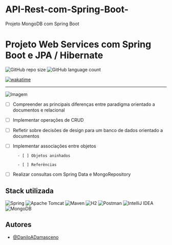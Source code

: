 # API-Rest-com-Spring-Boot-

Projeto MongoDB com Spring Boot

# Projeto Web Services com Spring Boot e JPA / Hibernate

![GitHub repo size](https://img.shields.io/github/repo-size/DaniloADamasceno/API-Rest-com-Spring-Boot?style=for-the-badge)
![GitHub language count](https://img.shields.io/github/languages/count/DaniloADamasceno/API-Rest-com-Spring-Boot?style=for-the-badge)

[![wakatime](https://wakatime.com/badge/user/e7f2e494-878d-4290-9a2b-cc473da48b8a/project/578e5d1f-b148-4af2-8515-2dbe4e7b1ab3.svg)](https://wakatime.com/badge/user/e7f2e494-878d-4290-9a2b-cc473da48b8a/project/578e5d1f-b148-4af2-8515-2dbe4e7b1ab3)

<hr>

![Imagem](https://github.com/DaniloADamasceno/API-Rest-com-Spring-Boot/blob/main/Imag2.png)

- [ ] Compreender as principais diferenças entre paradigma orientado a documentos e relacional

- [ ] Implementar operações de CRUD

- [ ] Refletir sobre decisões de design para um banco de dados orientado a documentos

- [ ] Implementar associações entre objetos

        - [ ] Objetos aninhados

        - [ ] Referências

- [ ] Realizar consultas com Spring Data e MongoRepository

## Stack utilizada

![Spring](https://img.shields.io/badge/spring-%236DB33F.svg?style=for-the-badge&logo=spring&logoColor=white)
![Apache Tomcat](https://img.shields.io/badge/apache%20tomcat-%23F8DC75.svg?style=for-the-badge&logo=apache-tomcat&logoColor=black)
![Maven](https://img.shields.io/badge/Apache%20Maven-C71A36?style=for-the-badge&logo=Apache%20Maven&logoColor=white)
![H2](https://img.shields.io/badge/-H2%20DataBase-254987?style=for-the-badge&logo=Liferay&logoColor=1572B6)
![Postman](https://img.shields.io/badge/Postman-FF6C37?style=for-the-badge&logo=postman&logoColor=white)
![IntelliJ IDEA](https://img.shields.io/badge/IntelliJIDEA-000000.svg?style=for-the-badge&logo=intellij-idea&logoColor=white)
![MongoDB](https://img.shields.io/badge/MongoDB-%234ea94b.svg?style=for-the-badge&logo=mongodb&logoColor=white)

<!-- <h2>OBS:</h2>
   <h3> Os Servidores da HEROKU agora não contam mais coom planos gratuitos e por conta disso o app não foi implemtnado na plataforma.</h3>

<hr> -->

## Autores

- [@DaniloADamasceno](https://github.com/DaniloADamasceno)
